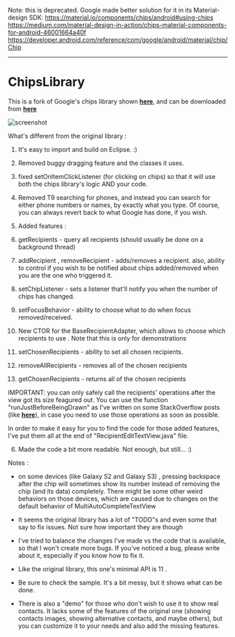 Note: this is deprecated. Google made better solution for it in its Material-design SDK:
https://material.io/components/chips/android#using-chips
https://medium.com/material-design-in-action/chips-material-components-for-android-46001664a40f
https://developer.android.com/reference/com/google/android/material/chip/Chip

----

ChipsLibrary
=================

This is a fork of Google's chips library shown [**here**][1], and can be downloaded from [**here**][3]

![screenshot][3]

What's different from the original library :

1. It's easy to import and build on Eclipse. :)

2. Removed buggy dragging feature and the classes it uses. 

3. fixed setOnItemClickListener (for clicking on chips) so that it will use both the chips library's logic AND your code.

4. Removed T9 searching for phones, and instead you can search for either phone numbers or names, by exactly what you type.
Of course, you can always revert back to what Google has done, if you wish.     

5. Added features :
 1. getRecipients - query all recipients (should usually be done on a background thread)
 2. addRecipient , removeRecipient - adds/removes a recipient. also, ability to control if you wish to be notified about chips added/removed when you are the one who triggered it.
 4. setChipListener - sets a listener that'll notify you when the number of chips has changed.
 5. setFocusBehavior - ability to choose what to do when focus removed/received.
 6. New CTOR for the BaseRecipientAdapter, which allows to choose which recipients to use . Note that this is only for demonstrations
 7. setChosenRecipients - ability to set all chosen recipients.
 8. removeAllRecipients - removes all of the chosen recipients
 9. getChosenRecipients - returns all of the chosen recipients
 
 IMPORTANT: you can only safely call the recipients' operations after the view got its size feagured out. 
You can use the function "runJustBeforeBeingDrawn" as I've written on some StackOverflow posts (like [**here**][4]), in case you need to use those operations as soon as possible.  

 In order to make it easy for you to find the code for those added features, I've put them all at the end of "RecipientEditTextView.java" file.

6. Made the code a bit more readable. Not enough, but still... :)
 
Notes :

- on some devices (like Galaxy S2 and Galaxy S3) , pressing backspace after the chip will sometimes show its number instead of removing the chip (and its data) completely.
There might be some other weird behaviors on those devices, which are caused due to changes on the default behavior of MultiAutoCompleteTextView

- It seems the original library has a lot of "TODO"s and even some that say to fix issues. Not sure how important they are though

- I've tried to balance the changes I've made vs the code that is available, so that I won't create more bugs. 
If you've noticed a bug, please write about it, especially if you know how to fix it.

- Like the original library, this one's minimal API is 11 . 

- Be sure to check the sample. It's a bit messy, but it shows what can be done.  

- There is also a "demo" for those who don't wish to use it to show real contacts. It lacks some of the features of the original one (showing contacts images, showing alternative contacts, and maybe others), but you can customize it to your needs and also add the missing features.



  [1]: https://plus.google.com/+RichHyndman/posts/TSxaARVsRjF
  [2]: http://https://android.googlesource.com/platform/frameworks/ex/+/android-sdk-support_r11/chips/
  [3]: https://lh3.googleusercontent.com/-0tiDXRdjE9w/UEKSRdUaS6I/AAAAAAAAoqw/thtcKMWSWKs/w393-h683-no/png.png
  [4]: http://stackoverflow.com/a/10923514/878126
